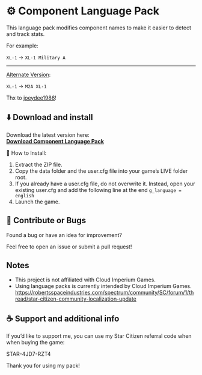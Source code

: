 # ⚙️ Component Language Pack

This language pack modifies component names to make it easier to detect and track stats.

For example:

`XL-1` → `XL-1 Military A`

---
[Alternate Version](https://github.com/joeydee1986/ScCompLangPackRemix):

`XL-1` → `M2A XL-1`

Thx to [joeydee1986](https://github.com/joeydee1986)!

## ⬇️ Download and install

Download the latest version here:  
[**Download Component Language Pack**](https://github.com/ExoAE/ScCompLangPack/releases/download/Release/ScCompLangPack-main.zip)

🔧 How to Install:

1. Extract the ZIP file.
2. Copy the data folder and the user.cfg file into your game’s LIVE folder root.
3. If you already have a user.cfg file, do not overwrite it. Instead, open your existing user.cfg and add the following line at the end `g_language = english`
4. Launch the game.

## 🚧 Contribute or Bugs

Found a bug or have an idea for improvement?

Feel free to open an issue or submit a pull request!

## Notes

- This project is not affiliated with Cloud Imperium Games.
- Using language packs is currently intended by Cloud Imperium Games. 
https://robertsspaceindustries.com/spectrum/community/SC/forum/1/thread/star-citizen-community-localization-update

## ☕ Support and additional info

If you’d like to support me, you can use my Star Citizen referral code when when buying the game:

STAR-4JD7-RZT4

Thank you for using my pack!
